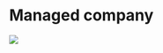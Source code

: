 # Managed company
<img src="https://firebasestorage.googleapis.com/v0/b/hinh-6eaf7.appspot.com/o/bank1.png?alt=media&token=0f5c71cb-84fd-4aa7-bd80-8c371e929f25">
